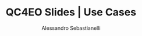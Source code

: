 ---
layout: presentation
author: Alessandro Sebastianelli
title: QC4EO Slides | Use Cases
description: Slides deck about quantum computing for earth obsevation by A. Sebastianelli.
footer:
design: white # choose from beige, black, blood, league, moon, night, serif, simple, sky, solarized, white
---